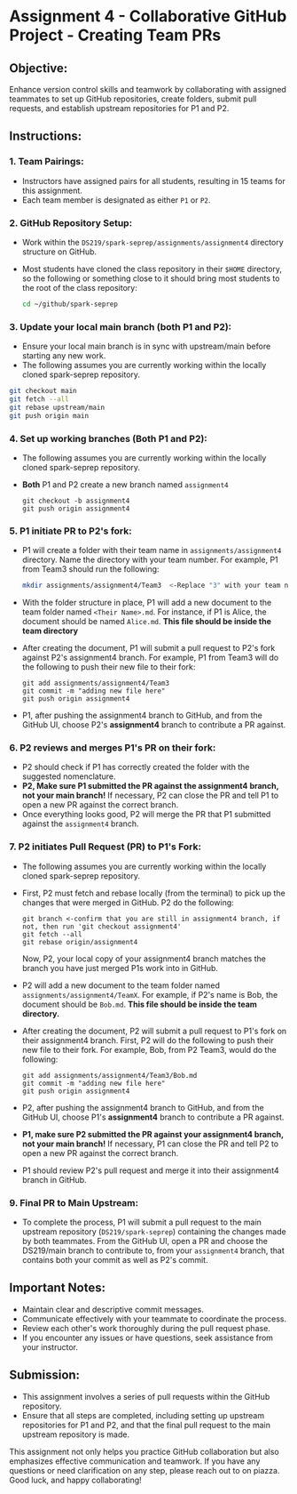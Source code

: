 # Assignment 4 - Collaborative GitHub Project - Creating Team PRs

## Objective:

Enhance version control skills and teamwork by collaborating with assigned teammates to set up GitHub repositories, create folders, submit pull requests, and establish upstream repositories for P1 and P2.

## Instructions:

### 1. Team Pairings:

- Instructors have assigned pairs for all students, resulting in 15 teams for this assignment.
- Each team member is designated as either `P1` or `P2`.

### 2. GitHub Repository Setup:

- Work within the `DS219/spark-seprep/assignments/assignment4` directory structure on GitHub.
- Most students have cloned the class repository in their `$HOME` directory, so the following or something close to it should
  bring most students to the root of the class repository:

  ```bash
  cd ~/github/spark-seprep
  ```

### 3. Update your local main branch (both P1 and P2):

- Ensure your local main branch is in sync with upstream/main before starting any new work.
- The following assumes you are currently working within the locally cloned spark-seprep repository.
  
```bash
git checkout main
git fetch --all
git rebase upstream/main
git push origin main
```

### 4. Set up working branches (Both P1 and P2):

- The following assumes you are currently working within the locally cloned spark-seprep repository.
- **Both** P1 and P2 create a new branch named `assignment4`

  ```
  git checkout -b assignment4
  git push origin assignment4
  ```

### 5. P1 initiate PR to P2's fork:

- P1 will create a folder with their team name in `assignments/assignment4` directory. Name the directory with your team number.
  For example, P1 from Team3 should run the following:
  
  ```bash
  mkdir assignments/assignment4/Team3  <-Replace "3" with your team number!
  ```
  
- With the folder structure in place, P1 will add a new document to the team folder named `<Their Name>.md`.
  For instance, if P1 is Alice, the document should be named `Alice.md`. **This file should be inside the team directory**
- After creating the document, P1 will submit a pull request to P2's fork against P2's assignment4 branch.
  For example, P1 from Team3 will do the following to push their new file to their fork:
  
  ```
  git add assignments/assignment4/Team3
  git commit -m "adding new file here"
  git push origin assignment4
  ```
-  P1, after pushing the assignment4 branch to GitHub, and from the GitHub UI, choose P2's **assignment4** branch to contribute a PR against.
  
### 6. P2 reviews and merges P1's PR on their fork:

- P2 should check if P1 has correctly created the folder with the suggested nomenclature.
- **P2, Make sure P1 submitted the PR against the assignment4 branch, not your main branch!** If necessary, P2 can close the PR and tell P1 to
  open a new PR against the correct branch.
- Once everything looks good, P2 will merge the PR that P1 submitted against the `assignment4` branch.

### 7. P2 initiates Pull Request (PR) to P1's Fork:

- The following assumes you are currently working within the locally cloned spark-seprep repository.
- First, P2 must fetch and rebase locally (from the terminal) to pick up the changes that were merged in GitHub.
  P2 do the following:
  
  ```
  git branch <-confirm that you are still in assignment4 branch, if not, then run 'git checkout assignment4'
  git fetch --all
  git rebase origin/assignment4
  ```
  
  Now, P2, your local copy of your assignment4 branch matches the branch you have just merged P1s work into in GitHub.

- P2 will add a new document to the team folder named `assignments/assignment4/TeamX`. For example, if P2's name is Bob, the document should be `Bob.md`.
  **This file should be inside the team directory.**
- After creating the document, P2 will submit a pull request to P1's fork on their assignment4 branch.
  First, P2 will do the following to push their new file to their fork.
  For example, Bob, from P2 Team3, would do the following:
  
  ```
  git add assignments/assignment4/Team3/Bob.md
  git commit -m "adding new file here"
  git push origin assignment4
  ```
  
-  P2, after pushing the assignment4 branch to GitHub, and from the GitHub UI, choose P1's **assignment4** branch to contribute a PR against.
- **P1, make sure P2 submitted the PR against your assignment4 branch, not your main branch!** If necessary, P1 can close the PR and tell P2 to
  open a new PR against the correct branch.
-  P1 should review P2's pull request and merge it into their assignment4 branch in GitHub.

### 9. Final PR to Main Upstream:

- To complete the process, P1 will submit a pull request to the main upstream repository (`DS219/spark-seprep`) containing the changes 
  made by both teammates. From the GitHub UI, open a PR and choose the DS219/main branch to contribute to, from your `assignment4` branch, that contains both
  your commit as well as P2's commit.

## Important Notes:

- Maintain clear and descriptive commit messages.
- Communicate effectively with your teammate to coordinate the process.
- Review each other's work thoroughly during the pull request phase.
- If you encounter any issues or have questions, seek assistance from your instructor.

## Submission:

- This assignment involves a series of pull requests within the GitHub repository.
- Ensure that all steps are completed, including setting up upstream repositories for P1 and P2, and that the final pull request to the main upstream repository is made.

This assignment not only helps you practice GitHub collaboration but also emphasizes effective communication and teamwork. If you have any questions or need clarification on any step, please reach out to on piazza. Good luck, and happy collaborating!
